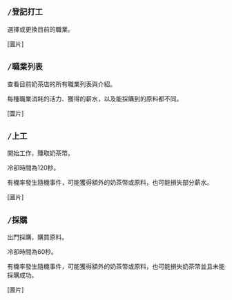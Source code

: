 ## `/登記打工`
選擇或更換目前的職業。

[圖片]

## `/職業列表`
查看目前奶茶店的所有職業列表與介紹。

每種職業消耗的活力、獲得的薪水，以及能採購到的原料都不同。

[圖片]

## `/上工`
開始工作，賺取奶茶幣。

冷卻時間為120秒。

有機率發生隨機事件，可能獲得額外的奶茶幣或原料，也可能損失部分薪水。

[圖片]

## `/採購`
出門採購，購買原料。

冷卻時間為60秒。

有機率發生隨機事件，可能獲得額外的奶茶幣或原料，也可能損失奶茶幣並且未能採購成功。

[圖片]